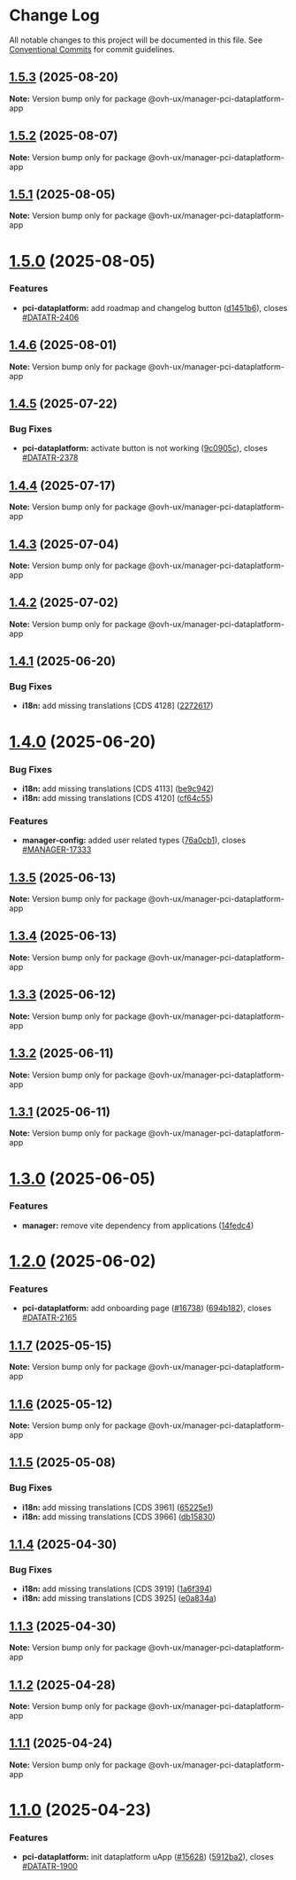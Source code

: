 # Change Log

All notable changes to this project will be documented in this file.
See [Conventional Commits](https://conventionalcommits.org) for commit guidelines.

## [1.5.3](https://github.com/ovh/manager/compare/@ovh-ux/manager-pci-dataplatform-app@1.5.2...@ovh-ux/manager-pci-dataplatform-app@1.5.3) (2025-08-20)

**Note:** Version bump only for package @ovh-ux/manager-pci-dataplatform-app





## [1.5.2](https://github.com/ovh/manager/compare/@ovh-ux/manager-pci-dataplatform-app@1.5.1...@ovh-ux/manager-pci-dataplatform-app@1.5.2) (2025-08-07)

**Note:** Version bump only for package @ovh-ux/manager-pci-dataplatform-app





## [1.5.1](https://github.com/ovh/manager/compare/@ovh-ux/manager-pci-dataplatform-app@1.5.0...@ovh-ux/manager-pci-dataplatform-app@1.5.1) (2025-08-05)

**Note:** Version bump only for package @ovh-ux/manager-pci-dataplatform-app





# [1.5.0](https://github.com/ovh/manager/compare/@ovh-ux/manager-pci-dataplatform-app@1.4.6...@ovh-ux/manager-pci-dataplatform-app@1.5.0) (2025-08-05)


### Features

* **pci-dataplatform:** add roadmap and changelog button ([d1451b6](https://github.com/ovh/manager/commit/d1451b6d25ea8daf84c1de434279b7028fa0db12)), closes [#DATATR-2406](https://github.com/ovh/manager/issues/DATATR-2406)





## [1.4.6](https://github.com/ovh/manager/compare/@ovh-ux/manager-pci-dataplatform-app@1.4.5...@ovh-ux/manager-pci-dataplatform-app@1.4.6) (2025-08-01)

**Note:** Version bump only for package @ovh-ux/manager-pci-dataplatform-app





## [1.4.5](https://github.com/ovh/manager/compare/@ovh-ux/manager-pci-dataplatform-app@1.4.4...@ovh-ux/manager-pci-dataplatform-app@1.4.5) (2025-07-22)


### Bug Fixes

* **pci-dataplatform:** activate button is not working ([9c0905c](https://github.com/ovh/manager/commit/9c0905cf2dad28bbe338f0cc05039bbad31b05ce)), closes [#DATATR-2378](https://github.com/ovh/manager/issues/DATATR-2378)





## [1.4.4](https://github.com/ovh/manager/compare/@ovh-ux/manager-pci-dataplatform-app@1.4.3...@ovh-ux/manager-pci-dataplatform-app@1.4.4) (2025-07-17)

**Note:** Version bump only for package @ovh-ux/manager-pci-dataplatform-app





## [1.4.3](https://github.com/ovh/manager/compare/@ovh-ux/manager-pci-dataplatform-app@1.4.2...@ovh-ux/manager-pci-dataplatform-app@1.4.3) (2025-07-04)

**Note:** Version bump only for package @ovh-ux/manager-pci-dataplatform-app





## [1.4.2](https://github.com/ovh/manager/compare/@ovh-ux/manager-pci-dataplatform-app@1.4.1...@ovh-ux/manager-pci-dataplatform-app@1.4.2) (2025-07-02)

**Note:** Version bump only for package @ovh-ux/manager-pci-dataplatform-app





## [1.4.1](https://github.com/ovh/manager/compare/@ovh-ux/manager-pci-dataplatform-app@1.4.0...@ovh-ux/manager-pci-dataplatform-app@1.4.1) (2025-06-20)


### Bug Fixes

* **i18n:** add missing translations [CDS 4128] ([2272617](https://github.com/ovh/manager/commit/2272617f3916a2588bd4cddbadeba7302b642fc3))





# [1.4.0](https://github.com/ovh/manager/compare/@ovh-ux/manager-pci-dataplatform-app@1.3.5...@ovh-ux/manager-pci-dataplatform-app@1.4.0) (2025-06-20)


### Bug Fixes

* **i18n:** add missing translations [CDS 4113] ([be9c942](https://github.com/ovh/manager/commit/be9c9421f3e293cf914ad00f2f2c25f4da791efc))
* **i18n:** add missing translations [CDS 4120] ([cf64c55](https://github.com/ovh/manager/commit/cf64c55dc192aeeeb8be6fa3a764243337c6d5b3))


### Features

* **manager-config:** added user related types ([76a0cb1](https://github.com/ovh/manager/commit/76a0cb1e34eba52f9d814023b784fccc4f502068)), closes [#MANAGER-17333](https://github.com/ovh/manager/issues/MANAGER-17333)





## [1.3.5](https://github.com/ovh/manager/compare/@ovh-ux/manager-pci-dataplatform-app@1.3.4...@ovh-ux/manager-pci-dataplatform-app@1.3.5) (2025-06-13)

**Note:** Version bump only for package @ovh-ux/manager-pci-dataplatform-app





## [1.3.4](https://github.com/ovh/manager/compare/@ovh-ux/manager-pci-dataplatform-app@1.3.3...@ovh-ux/manager-pci-dataplatform-app@1.3.4) (2025-06-13)

**Note:** Version bump only for package @ovh-ux/manager-pci-dataplatform-app





## [1.3.3](https://github.com/ovh/manager/compare/@ovh-ux/manager-pci-dataplatform-app@1.3.2...@ovh-ux/manager-pci-dataplatform-app@1.3.3) (2025-06-12)

**Note:** Version bump only for package @ovh-ux/manager-pci-dataplatform-app





## [1.3.2](https://github.com/ovh/manager/compare/@ovh-ux/manager-pci-dataplatform-app@1.3.1...@ovh-ux/manager-pci-dataplatform-app@1.3.2) (2025-06-11)

**Note:** Version bump only for package @ovh-ux/manager-pci-dataplatform-app





## [1.3.1](https://github.com/ovh/manager/compare/@ovh-ux/manager-pci-dataplatform-app@1.3.0...@ovh-ux/manager-pci-dataplatform-app@1.3.1) (2025-06-11)

**Note:** Version bump only for package @ovh-ux/manager-pci-dataplatform-app





# [1.3.0](https://github.com/ovh/manager/compare/@ovh-ux/manager-pci-dataplatform-app@1.2.0...@ovh-ux/manager-pci-dataplatform-app@1.3.0) (2025-06-05)


### Features

* **manager:** remove vite dependency from applications ([14fedc4](https://github.com/ovh/manager/commit/14fedc47e9463b2abdaa054b7a854b198916d155))





# [1.2.0](https://github.com/ovh/manager/compare/@ovh-ux/manager-pci-dataplatform-app@1.1.7...@ovh-ux/manager-pci-dataplatform-app@1.2.0) (2025-06-02)


### Features

* **pci-dataplatform:** add onboarding page ([#16738](https://github.com/ovh/manager/issues/16738)) ([694b182](https://github.com/ovh/manager/commit/694b1828968fc5b7aafe8565f218868028e01e61)), closes [#DATATR-2165](https://github.com/ovh/manager/issues/DATATR-2165)





## [1.1.7](https://github.com/ovh/manager/compare/@ovh-ux/manager-pci-dataplatform-app@1.1.6...@ovh-ux/manager-pci-dataplatform-app@1.1.7) (2025-05-15)

**Note:** Version bump only for package @ovh-ux/manager-pci-dataplatform-app





## [1.1.6](https://github.com/ovh/manager/compare/@ovh-ux/manager-pci-dataplatform-app@1.1.5...@ovh-ux/manager-pci-dataplatform-app@1.1.6) (2025-05-12)

**Note:** Version bump only for package @ovh-ux/manager-pci-dataplatform-app





## [1.1.5](https://github.com/ovh/manager/compare/@ovh-ux/manager-pci-dataplatform-app@1.1.4...@ovh-ux/manager-pci-dataplatform-app@1.1.5) (2025-05-08)


### Bug Fixes

* **i18n:** add missing translations [CDS 3961] ([65225e1](https://github.com/ovh/manager/commit/65225e1393af8dcd96359bfcc075f705b29dc663))
* **i18n:** add missing translations [CDS 3966] ([db15830](https://github.com/ovh/manager/commit/db158309d6532d9b37f2d2c1f6f1efc53d418fc0))





## [1.1.4](https://github.com/ovh/manager/compare/@ovh-ux/manager-pci-dataplatform-app@1.1.3...@ovh-ux/manager-pci-dataplatform-app@1.1.4) (2025-04-30)


### Bug Fixes

* **i18n:** add missing translations [CDS 3919] ([1a6f394](https://github.com/ovh/manager/commit/1a6f39495d2e744632c4c27d5fc136213d8bb24e))
* **i18n:** add missing translations [CDS 3925] ([e0a834a](https://github.com/ovh/manager/commit/e0a834ace76779988e79c2f14b8b8648b42dee23))





## [1.1.3](https://github.com/ovh/manager/compare/@ovh-ux/manager-pci-dataplatform-app@1.1.2...@ovh-ux/manager-pci-dataplatform-app@1.1.3) (2025-04-30)

**Note:** Version bump only for package @ovh-ux/manager-pci-dataplatform-app





## [1.1.2](https://github.com/ovh/manager/compare/@ovh-ux/manager-pci-dataplatform-app@1.1.1...@ovh-ux/manager-pci-dataplatform-app@1.1.2) (2025-04-28)

**Note:** Version bump only for package @ovh-ux/manager-pci-dataplatform-app





## [1.1.1](https://github.com/ovh/manager/compare/@ovh-ux/manager-pci-dataplatform-app@1.1.0...@ovh-ux/manager-pci-dataplatform-app@1.1.1) (2025-04-24)

**Note:** Version bump only for package @ovh-ux/manager-pci-dataplatform-app





# [1.1.0](https://github.com/ovh/manager/compare/@ovh-ux/manager-pci-dataplatform-app@1.0.0...@ovh-ux/manager-pci-dataplatform-app@1.1.0) (2025-04-23)


### Features

* **pci-dataplatform:** init dataplatform uApp ([#15628](https://github.com/ovh/manager/issues/15628)) ([5912ba2](https://github.com/ovh/manager/commit/5912ba21d48a87b297c096694966090b05a95ea6)), closes [#DATATR-1900](https://github.com/ovh/manager/issues/DATATR-1900)
